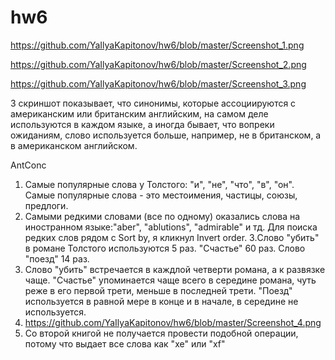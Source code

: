 # hw6

https://github.com/YaIlyaKapitonov/hw6/blob/master/Screenshot_1.png

https://github.com/YaIlyaKapitonov/hw6/blob/master/Screenshot_2.png

https://github.com/YaIlyaKapitonov/hw6/blob/master/Screenshot_3.png

3 скриншот показывает, что синонимы, которые ассоциируются с американским или британским английским, на самом деле используются в каждом языке, а иногда бывает, что вопреки ожиданиям, слово используется больше, например, не в британском, а в американском английском. 

AntConc
1. Самые популярные слова у Толстого: "и", "не", "что", "в", "он". Самые популярные слова - это местоимения, частицы, союзы, предлоги.
2. Самыми редкими словами (все по одному) оказались слова на иностранном языке:"aber", "ablutions", "admirable" и тд. Для поиска редких слов рядом с Sort by, я кликнул Invert order.
3.Слово "убить" в романе Толстого используются 5 раз. "Счастье" 60 раз. Слово "поезд" 14 раз.
4. Слово "убить" встречается в каждлой четверти романа, а к развязке чаще. "Счастье" упоминается чаще всего в середине романа, чуть реже в его первой трети, меньше в последней трети. "Поезд" используется в равной мере в конце и в начале, в середине не используется.
5. https://github.com/YaIlyaKapitonov/hw6/blob/master/Screenshot_4.png
6. Со второй книгой не получается провести подобной операции, потому что выдает все слова как "хе" или "xf"

